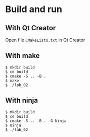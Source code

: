 # Build and run

## With Qt Creator

Open file `CMakeLists.txt` in Qt Creator

## With make

```
$ mkdir build
$ cd build
$ cmake -S .. -B .
$ make
$ ./lab_02
```

## With ninja

```
$ mkdir build
$ cd build
$ cmake -S .. -B . -G Ninja
$ ninja
$ ./lab_02
```
